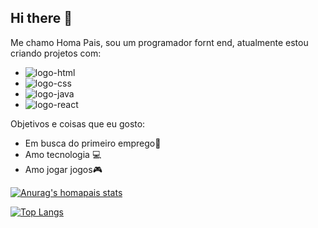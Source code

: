## Hi there 👋

Me chamo Homa Pais, sou um programador fornt end, atualmente estou criando projetos com:

- <img src="https://img.shields.io/badge/HTML-239120?style=for-the-badge&logo=html5&logoColor=white" alt="logo-html"/>
- <img src = "https://img.shields.io/badge/CSS-239120?&style=for-the-badge&logo=css3&logoColor=white" alt="logo-css"/>
- <img src = "https://img.shields.io/badge/JavaScript-323330?style=for-the-badge&logo=javascript&logoColor=F7DF1E" alt="logo-java"/>
- <img src = "https://img.shields.io/badge/semantic%20ui%20react-35BDB2?style=for-the-badge&logo=semanticuireact&logoColor=white" alt="logo-react"/>




Objetivos e coisas que eu gosto:
- Em busca do primeiro emprego🚀
- Amo tecnologia 💻
- Amo jogar jogos🎮


[![Anurag's homapais stats](https://github-readme-stats.vercel.app/api?username=homapaissilvaweb)](https://github.com/anuraghazra/github-readme-stats)




[![Top Langs](https://github-readme-stats.vercel.app/api/top-langs/?username=homapaissilvaweb)](https://github.com/anuraghazra/github-readme-stats)








